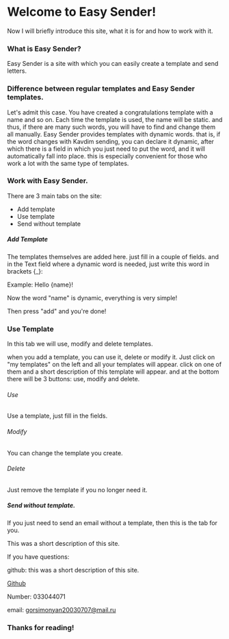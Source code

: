 # Welcome to Easy Sender!

Now I will briefly introduce this site, what it is for and how to work with it.

### What is Easy Sender?

Easy Sender is a site with which you can easily create a template and send letters.

### Difference between regular templates and Easy Sender templates.

Let's admit this case. You have created a congratulations template with a name and so on. Each time the template is used, the name will be static. and thus, if there are many such words, you will have to find and change them all manually.
Easy Sender provides templates with dynamic words. that is, if the word changes with Kavdim sending, you can declare it dynamic, after which there is a field in which you just need to put the word, and it will automatically fall into place.
this is especially convenient for those who work a lot with the same type of templates.

### Work with Easy Sender.

There are 3 main tabs on the site:

* Add template
* Use template
* Send without template

##### Add Template

The templates themselves are added here. just fill in a couple of fields. and in the Text field where a dynamic word is needed, just write this word in brackets {_}:

Example: Hello {name}!

Now the word "name" is dynamic, everything is very simple!

Then press "add" and you're done!

### Use Template

In this tab we will use, modify and delete templates.

when you add a template, you can use it, delete or modify it. Just click on "my templates" on the left and all your templates will appear. click on one of them and a short description of this template will appear. and at the bottom there will be 3 buttons: use, modify and delete.

###### Use

Use a template, just fill in the fields.

###### Modify

You can change the template you create.

###### Delete

Just remove the template if you no longer need it.


##### Send without template.

If you just need to send an email without a template, then this is the tab for you.

This was a short description of this site.

If you have questions:

github:
this was a short description of this site.

[Github](https://github.com/Gor07s)

Number: 033044071

email: gorsimonyan20030707@mail.ru

### Thanks for reading!
